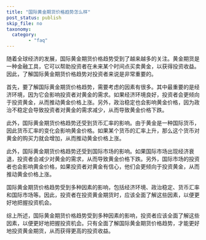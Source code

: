 ```yaml
---
title: "国际黄金期货价格趋势怎么样"
post_status: publish
skip_file: no
taxonomy:
  category:
        - "faq"
---
```


随着全球经济的发展，国际黄金期货价格趋势受到了越来越多的关注。黄金期货是一种金融工具，它可以帮助投资者在未来某个时间点买卖黄金，以获得投资收益。因此，了解国际黄金期货价格趋势对投资者来说是非常重要的。

首先，要了解国际黄金期货价格趋势，需要考虑的因素有很多。其中最重要的是经济环境，因为它会影响投资者对黄金的需求。如果经济环境良好，投资者会更倾向于投资黄金，从而推动黄金价格上涨。另外，政治稳定也会影响黄金价格，因为政治不稳定会导致投资者对黄金的需求减少，从而导致黄金价格下跌。

此外，国际黄金期货价格趋势还受到货币汇率的影响。由于黄金是一种国际货币，因此货币汇率的变化会影响黄金价格。如果某个货币的汇率上升，那么这个货币对黄金的购买力就会增加，从而推动黄金价格上涨。

此外，国际黄金期货价格趋势还受到国际市场的影响。如果国际市场出现经济衰退，投资者会减少对黄金的需求，从而导致黄金价格下跌。另外，国际市场的投资者也会影响黄金价格，如果投资者对黄金有信心，他们会更倾向于投资黄金，从而推动黄金价格上涨。

国际黄金期货价格趋势受到多种因素的影响，包括经济环境、政治稳定、货币汇率和国际市场等。因此，投资者在投资黄金期货时，应该全面了解这些因素，以便更好地把握投资机会。

综上所述，国际黄金期货价格趋势受到多种因素的影响，投资者应该全面了解这些因素，以便更好地把握投资机会。只有全面了解国际黄金期货价格趋势，才能更好地投资黄金期货，从而获得更高的投资收益。

